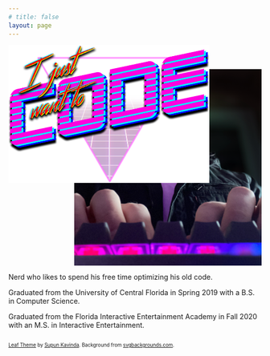 ```yaml
---
# title: false
layout: page
---
```


<img src="assets/i_just_want_to_code.png" alt="I just want to code" width="400px" style="position: absolute; display: block; margin-left: 0; margin-right: auto; box-shadow: 0 0 0px rgba(0,0,0,0);">

<!-- <img src="assets/i_just_want_to_code.png" alt="I just want to code" width="50%" style="display: block; margin-left: auto; margin-right: auto; box-shadow: 0 0 0px rgba(0,0,0,0);"> -->

<br/><br/>

<img src="assets/hacker_me.png" alt="I just want to code" width="74%" style="display: block; margin-left: auto; margin-right: 0;">

Nerd who likes to spend his free time optimizing his old code.

Graduated from the University of Central Florida in Spring 2019 with a B.S. in Computer Science.

Graduated from the Florida Interactive Entertainment Academy in Fall 2020 with an M.S. in Interactive Entertainment.

<sub><sub>
[Leaf Theme](https://github.com/SupunKavinda/jekyll-theme-leaf) by [Supun Kavinda](https://twitter.com/_SupunKavinda).
Background from [svgbackgrounds.com](https://www.svgbackgrounds.com/).
</sub></sub>
